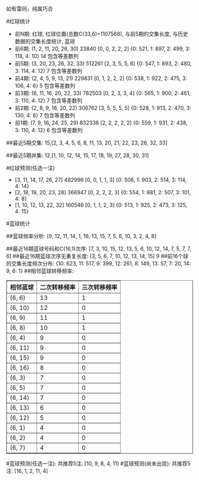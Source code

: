 <!-- 
.. title: 双色球2016153期(2016-12-29)数据分析报告
.. slug: slott-2016153-2016-12-29-report
.. date: 2016-12-30 08:00:00 UTC+08:00
.. tags: Lottery
.. link: 
.. description: 
.. type: text
-->

如有雷同，纯属巧合

<!-- TEASER_END-->

#红球统计

- 前N期: 红球, 红球位置(总数C(33,6)=1107568), 与前5期的交集长度, 与历史数据的交集长度统计, 蓝球
- 前6期: (1, 2, 11, 20, 26, 30) 23840 [0, 0, 2, 2, 2] {0: 521, 1: 897, 2: 499, 3: 118, 4: 10} 14 包含等差数列
- 前5期: (3, 20, 23, 26, 32, 33) 512261 [2, 3, 5, 5, 6] {0: 547, 1: 893, 2: 480, 3: 114, 4: 12} 7 包含等差数列
- 前4期: (2, 4, 5, 9, 13, 21) 229831 [0, 1, 2, 2, 2] {0: 538, 1: 922, 2: 475, 3: 106, 4: 6} 5 包含等差数列
- 前3期: (6, 11, 16, 20, 22, 33) 782503 [0, 2, 3, 3, 4] {0: 565, 1: 900, 2: 461, 3: 110, 4: 12} 7 包含等差数列
- 前2期: (2, 8, 9, 16, 20, 22) 306762 [3, 5, 5, 5, 5] {0: 528, 1: 913, 2: 470, 3: 130, 4: 8} 7 包含等差数列
- 前1期: (7, 9, 16, 24, 25, 29) 832338 [2, 2, 2, 2, 2] {0: 559, 1: 931, 2: 438, 3: 110, 4: 12} 6 包含等差数列

##最近5期交集:
15,[2, 3, 4, 5, 6, 8, 11, 13, 20, 21, 22, 23, 26, 32, 33]

##最近5期并集:
12,[1, 10, 12, 14, 15, 17, 18, 19, 27, 28, 30, 31]

#红球预测(任选一注)

- [3, 11, 14, 17, 26, 27] 482996 [0, 0, 1, 1, 3] {0: 506, 1: 903, 2: 514, 3: 114, 4: 14}
- [2, 18, 19, 20, 23, 28] 366947 [0, 2, 2, 2, 3] {0: 554, 1: 881, 2: 507, 3: 101, 4: 8}
- [1, 10, 12, 13, 22, 32] 160546 [0, 1, 1, 2, 3] {0: 513, 1: 925, 2: 473, 3: 125, 4: 15}

#蓝球统计

##蓝球频率分析:
[9, 12, 11, 14, 1, 16, 13, 15, 7, 5, 6, 10, 3, 2, 4, 8]

##最近16期蓝球号码和C(16,1)次序:
 [7, 3, 10, 15, 12, 13, 5, 6, 10, 12, 14, 7, 5, 7, 7, 6]
##最近16期蓝球次序无重复长度:
 [3, 5, 6, 7, 10, 12, 13, 14, 15] 9
##前16个球的交集长度频次分布:
{10: 623, 11: 517, 9: 399, 12: 261, 8: 149, 13: 57, 7: 20, 14: 9, 6: 1}
##相邻蓝球转移频率:
 <table border="1" class="table table-striped dataframe">
  <thead>
    <tr style="text-align: right;">
      <th>相邻蓝球</th>
      <th>二次转移频率</th>
      <th>三次转移频率</th>
    </tr>
  </thead>
  <tbody>
    <tr>
      <td>(6, 6)</td>
      <td>13</td>
      <td>1</td>
    </tr>
    <tr>
      <td>(6, 10)</td>
      <td>12</td>
      <td>0</td>
    </tr>
    <tr>
      <td>(6, 9)</td>
      <td>11</td>
      <td>1</td>
    </tr>
    <tr>
      <td>(6, 8)</td>
      <td>10</td>
      <td>1</td>
    </tr>
    <tr>
      <td>(6, 4)</td>
      <td>9</td>
      <td>0</td>
    </tr>
    <tr>
      <td>(6, 11)</td>
      <td>9</td>
      <td>0</td>
    </tr>
    <tr>
      <td>(6, 15)</td>
      <td>9</td>
      <td>0</td>
    </tr>
    <tr>
      <td>(6, 16)</td>
      <td>8</td>
      <td>0</td>
    </tr>
    <tr>
      <td>(6, 3)</td>
      <td>7</td>
      <td>0</td>
    </tr>
    <tr>
      <td>(6, 5)</td>
      <td>7</td>
      <td>0</td>
    </tr>
    <tr>
      <td>(6, 14)</td>
      <td>7</td>
      <td>0</td>
    </tr>
    <tr>
      <td>(6, 13)</td>
      <td>6</td>
      <td>0</td>
    </tr>
    <tr>
      <td>(6, 12)</td>
      <td>5</td>
      <td>0</td>
    </tr>
    <tr>
      <td>(6, 1)</td>
      <td>4</td>
      <td>0</td>
    </tr>
    <tr>
      <td>(6, 2)</td>
      <td>4</td>
      <td>0</td>
    </tr>
    <tr>
      <td>(6, 7)</td>
      <td>4</td>
      <td>0</td>
    </tr>
  </tbody>
</table>
#蓝球预测(任选一注):
共推荐5注: [10, 9, 8, 4, 11]
#蓝球预测(尚未出现):
共推荐5注: [16, 1, 2, 11, 4]

